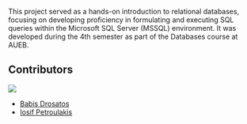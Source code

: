 This project served as a hands-on introduction to relational databases, focusing on developing proficiency in formulating and executing SQL queries within the Microsoft SQL Server (MSSQL) environment. It was developed during the 4th semester as part of the Databases course at AUEB.

## Contributors
<a href="https://github.com/Morthlog/Databases/graphs/contributors">
  <img src="https://contrib.rocks/image?repo=Morthlog/Databases"/>
</a>

- [Babis Drosatos](https://github.com/BabisDros)
- [Iosif Petroulakis](https://github.com/Morthlog)
